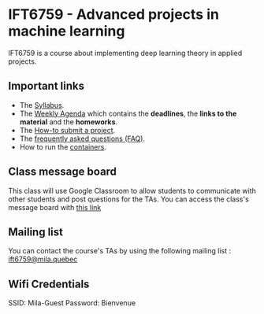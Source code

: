 # IFT6759 - Advanced projects in machine learning
IFT6759 is a course about implementing deep learning theory in applied projects.

## Important links
- The [Syllabus](https://github.com/mila-udem/ift6759/blob/master/syllabus.md).
- The [Weekly Agenda](https://github.com/mila-udem/ift6759/blob/master/agenda.md) which contains the __deadlines__, the __links to the material__ and the __homeworks__.
- The [How-to submit a project](https://github.com/mila-udem/ift6759/blob/master/howto-submit.md).
- The [frequently asked questions (FAQ)](https://github.com/mila-udem/ift6759/blob/master/faq.md).
- How to run the [containers](https://github.com/mila-udem/ift6759/tree/master/container).

## Class message board
This class will use Google Classroom to allow students to communicate with other students and post questions for the TAs. You can access the class's message board with [this link](https://classroom.google.com/u/0/c/NDAyODU1OTQ1ODZa)

## Mailing list
You can contact the course's TAs by using the following mailing list : ift6759@mila.quebec

## Wifi Credentials
SSID: Mila-Guest
Password: Bienvenue


